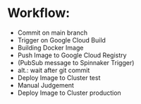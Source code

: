 # Workflow:
- Commit on main branch 
- Trigger on Google Cloud Build 
- Building Docker Image
- Push Image to Google Cloud Registry
- (PubSub message to Spinnaker Trigger)
- alt.: wait after git commit
- Deploy Image to Cluster test
- Manual Judgement
- Deploy Image to Cluster production
